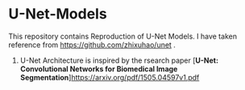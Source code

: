 # U-Net-Models
This repository contains Reproduction of U-Net Models. I have taken reference from https://github.com/zhixuhao/unet .

1. U-Net Architecture is inspired by the rsearch paper [**U-Net: Convolutional Networks for Biomedical Image Segmentation**]https://arxiv.org/pdf/1505.04597v1.pdf
